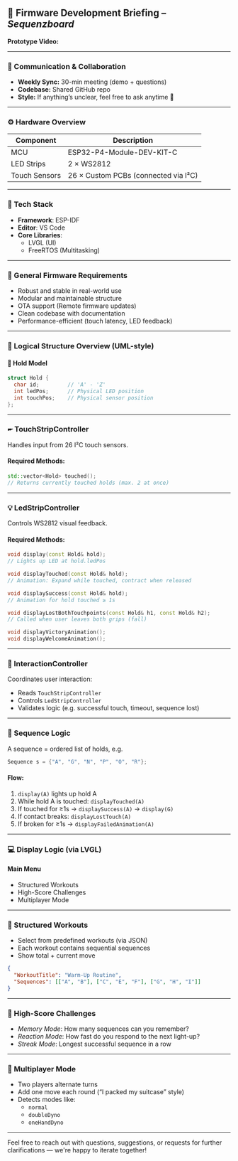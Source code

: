 ## 🌟 Firmware Development Briefing – *Sequenzboard*

**Prototype Video:**  


---

### 🔄 Communication & Collaboration

- **Weekly Sync:** 30-min meeting (demo + questions)
- **Codebase:** Shared GitHub repo
- **Style:** If anything’s unclear, feel free to ask anytime 🙂

---

### ⚙️ Hardware Overview

| Component        | Description                            |
|------------------|----------------------------------------|
| MCU              | ESP32-P4-Module-DEV-KIT-C              |
| LED Strips       | 2 × WS2812                             |
| Touch Sensors    | 26 × Custom PCBs (connected via I²C)   |

---

### 🧰 Tech Stack

- **Framework**: ESP-IDF  
- **Editor**: VS Code  
- **Core Libraries**:  
  - LVGL (UI)  
  - FreeRTOS (Multitasking)  

---

### 🧠 General Firmware Requirements

- Robust and stable in real-world use
- Modular and maintainable structure
- OTA support (Remote firmware updates)
- Clean codebase with documentation
- Performance-efficient (touch latency, LED feedback)

---

### 🧱 Logical Structure Overview (UML-style)

#### 🧹 Hold Model
```cpp
struct Hold {
  char id;         // 'A' - 'Z'
  int ledPos;      // Physical LED position
  int touchPos;    // Physical sensor position
};
```

---

### 🖛 TouchStripController

Handles input from 26 I²C touch sensors.

#### Required Methods:
```cpp
std::vector<Hold> touched(); 
// Returns currently touched holds (max. 2 at once)
```

---

### 💡 LedStripController

Controls WS2812 visual feedback.

#### Required Methods:
```cpp
void display(const Hold& hold);               
// Lights up LED at hold.ledPos

void displayTouched(const Hold& hold);        
// Animation: Expand while touched, contract when released

void displaySuccess(const Hold& hold);        
// Animation for hold touched ≥ 1s

void displayLostBothTouchpoints(const Hold& h1, const Hold& h2);
// Called when user leaves both grips (fall)

void displayVictoryAnimation();               
void displayWelcomeAnimation();               
```

---

### 🤖 InteractionController

Coordinates user interaction:
- Reads `TouchStripController`
- Controls `LedStripController`
- Validates logic (e.g. successful touch, timeout, sequence lost)

---

### 🔁 Sequence Logic

A sequence = ordered list of holds, e.g.
```cpp
Sequence s = {"A", "G", "N", "P", "O", "R"};
```

#### Flow:
1. `display(A)` lights up hold A  
2. While hold A is touched: `displayTouched(A)`  
3. If touched for ≥1s → `displaySuccess(A)` → `display(G)`  
4. If contact breaks: `displayLostTouch(A)`  
5. If broken for ≥1s → `displayFailedAnimation(A)`  

---

### 💻 Display Logic (via LVGL)

#### Main Menu
- Structured Workouts
- High-Score Challenges
- Multiplayer Mode

---

### 🧘 Structured Workouts

- Select from predefined workouts (via JSON)
- Each workout contains sequential sequences
- Show total + current move
```json
{
  "WorkoutTitle": "Warm-Up Routine",
  "Sequences": [["A", "B"], ["C", "E", "F"], ["G", "H", "I"]]
}
```

---

### 🧠 High-Score Challenges

- *Memory Mode*: How many sequences can you remember?
- *Reaction Mode*: How fast do you respond to the next light-up?
- *Streak Mode*: Longest successful sequence in a row

---

### 👫 Multiplayer Mode

- Two players alternate turns
- Add one move each round (“I packed my suitcase” style)
- Detects modes like:
  - `normal`
  - `doubleDyno`
  - `oneHandDyno`

---

Feel free to reach out with questions, suggestions, or requests for further clarifications — we're happy to iterate together!


